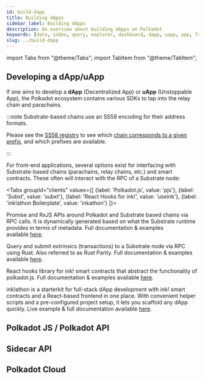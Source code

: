 ```yaml
---
id: build-dapp
title: Building dApps
sidebar_label: Building dApps
description: An overview about building dApps on Polkadot
keywords: [data, index, query, explorer, dashboard, dapp, uapp, app, frontend, client]
slug: ../build-dapp
---
```


import Tabs from "@theme/Tabs"; import TabItem from "@theme/TabItem";

## Developing a dApp/uApp

If one aims to develop a **dApp** (Decentralized App) or **uApp** (Unstoppable App), the Polkadot
ecosystem contains various SDKs to tap into the relay chain and parachains.

:::note Substrate-based chains use an SS58 encoding for their address formats.

Please see the [SS58 registry](https://github.com/paritytech/ss58-registry/) to see which
[chain corresponds to a given prefix](https://github.com/paritytech/ss58-registry/blob/main/ss58-registry.json),
and which prefixes are available.

:::

For front-end applications, several options exist for interfacing with Substrate-based chains
(parachains, relay chains, etc.) and smart contracts. These often will interact with the RPC of a
Substrate node:

<!-- prettier-ignore -->
<Tabs groupId="clients" values={[ {label: 'Polkadot.js', value: 'pjs'}, {label: 'Subxt', value: 'subxt'}, {label: 'React Hooks for ink!', value: 'useink'}, {label: 'ink!athon Boilerplate', value: 'inkathon'} ]}>

<TabItem value="pjs"> Promise and RxJS APIs around Polkadot and Substrate based chains via RPC
calls. It is dynamically generated based on what the Substrate runtime provides in terms of
metadata. Full documentation & examples
available&nbsp;<a href="https://polkadot.js.org/docs" target="_blank">here</a>. </TabItem>

<TabItem value="subxt"> Query and submit extrinsics (transactions) to a Substrate node via RPC using
Rust. Also referred to as Rust Parity. Full documentation & examples
available&nbsp;<a href="https://github.com/paritytech/subxt" target="_blank">here</a>. </TabItem>

<TabItem value="useink"> React hooks library for ink! smart contracts that abstract the
functionality of polkadot.js. Full documentation & examples
available&nbsp;<a href="https://use.ink" target="_blank">here</a>. </TabItem>

<TabItem value="inkathon">ink!athon is a starterkit for full-stack dApp development with ink! smart
contracts and a React-based frontend in one place. With convenient helper scripts and a
pre-configured project setup, it lets you scaffold any dApp quickly. Live example & full
documentation available&nbsp;<a href="https://inkathon.xyz" target="_blank">here</a>. </TabItem>

</Tabs>

## Polkadot JS / Polkadot API

## Sidecar API

## Polkadot Cloud
